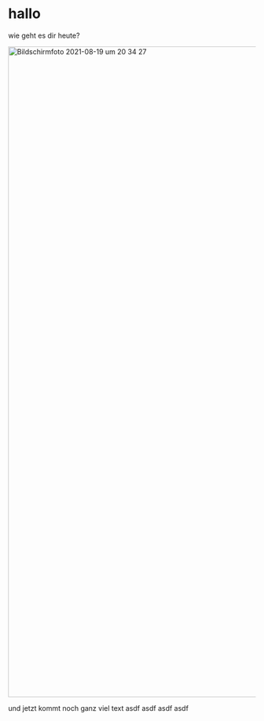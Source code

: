 # hallo

wie geht es dir heute?

<img width="1324" alt="Bildschirmfoto 2021-08-19 um 20 34 27" src="https://user-images.githubusercontent.com/1181295/130126296-75d4e6e6-c872-4b62-8d93-e389f12ddb19.png">

und jetzt kommt noch ganz viel text asdf asdf asdf asdf
